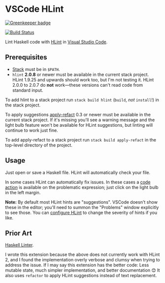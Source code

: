 # VSCode HLint

[![Greenkeeper badge](https://badges.greenkeeper.io/lunaryorn/vscode-hlint.svg)](https://greenkeeper.io/)

[![Build Status](https://travis-ci.org/lunaryorn/vscode-hlint.svg?branch=master)](https://travis-ci.org/lunaryorn/vscode-hlint)

Lint Haskell code with [HLint][] in [Visual Studio Code][code].

[HLint]: https://github.com/ndmitchell/hlint
[code]: https://code.visualstudio.com

## Prerequisites

* [Stack](http://haskellstack.org) must be in `$PATH`.
* `hlint` **2.0.8** or newer must be available in the current stack project.  HLint 1.9.25 and upwards should work too, but I'm not testing it.  HLint 2.0.0 to 2.0.7 do **not** work—these versions can't read code from standard input.

To add hlint to a stack project run `stack build hlint` (`build`, _not_ `install`!) in the stack project.

To apply suggestions [apply-refact][] 0.3 or newer must be available in the current stack project.  If it's missing you'll see a warning message and the light bulb feature won't be available for HLint suggestions, but linting will continue to work just fine.

To add apply-refact to a stack project run `stack build apply-refact` in the top-level directory of the project.

[apply-refact]: https://github.com/mpickering/apply-refact

## Usage

Just open or save a Haskell file.  HLint will automatically check your file.

In some cases HLint can automatically fix issues.  In these cases a [code action][] is available on the problematic expression; just click on the light bulb in the left margin.

**Note:** By default most HLint hints are "suggestions".  VSCode doesn't show these in the editor; you'll need to summon the "Problems" window explicitly to see those.  You can [configure HLint][1] to change the severity of hints if you like.

[1]: https://github.com/ndmitchell/hlint#customizing-the-hints
[code action]: https://code.visualstudio.com/docs/editor/editingevolved#_code-action

## Prior Art

[Haskell Linter](https://github.com/hoovercj/vscode-haskell-linter).

I wrote this extension because the above does not currently work with HLint 2, and I found the implementation overly verbose and clumsy when trying to address the issue.  If I may say this extension has the better code: Less mutable state, much simpler implementation, and better documentation :blush:  It also uses `refactor` to apply HLint suggestions instead of text replacement.

